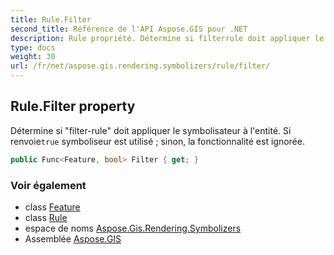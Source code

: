 ```yaml
---
title: Rule.Filter
second_title: Référence de l'API Aspose.GIS pour .NET
description: Rule propriété. Détermine si filterrule doit appliquer le symbolisateur à lentité. Si renvoietrue symboliseur est utilisé  sinon la fonctionnalité est ignorée.
type: docs
weight: 30
url: /fr/net/aspose.gis.rendering.symbolizers/rule/filter/
---
```

## Rule.Filter property

Détermine si "filter-rule" doit appliquer le symbolisateur à l'entité. Si renvoie`true` symboliseur est utilisé ; sinon, la fonctionnalité est ignorée.

```csharp
public Func<Feature, bool> Filter { get; }
```

### Voir également

* class [Feature](../../../aspose.gis/feature/)
* class [Rule](../)
* espace de noms [Aspose.Gis.Rendering.Symbolizers](../../rule/)
* Assemblée [Aspose.GIS](../../../)


